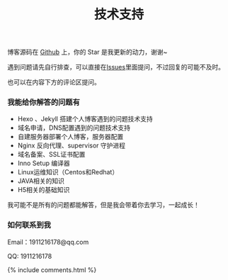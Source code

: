 ﻿---
layout: page
title: 技术支持 
---

博客源码在 <a target="_blank" href='https://github.com/UUYiXianSheng/UUYiXianSheng.github.io/'>Github</a> 上，你的 Star 是我更新的动力，谢谢~


遇到问题请先自行排查，可以直接在[Issues](https://github.com/UUYiXianSheng/UUYiXianSheng.github.io/issues)里面提问，不过回复的可能不及时。

也可以在内容下方的评论区提问。


<h3> 我能给你解答的问题有 </h3>

* Hexo 、Jekyll 搭建个人博客遇到的问题技术支持
* 域名申请，DNS配置遇到的问题技术支持
* 自建服务器部署个人博客，服务器配置
* Nginx 反向代理、supervisor 守护进程
* 域名备案、SSL证书配置
* Inno Setup 编译器
* Linux运维知识（Centos和Redhat）   
* JAVA相关的知识
* H5相关的基础知识

我可能不是所有的问题都能解答，但是我会带着你去学习，一起成长！

<h3> 如何联系到我 </h3>

<p> 
Email：1911216178@qq.com       
<p> 
QQ: 1911216178     
<p> 

{% include comments.html %}

